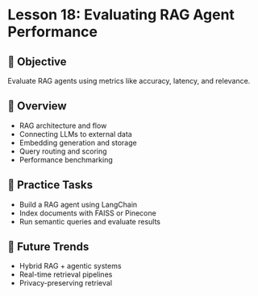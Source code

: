 # Lesson 18: Evaluating RAG Agent Performance

## 🎯 Objective

Evaluate RAG agents using metrics like accuracy, latency, and relevance.

## 🧠 Overview

- RAG architecture and flow
- Connecting LLMs to external data
- Embedding generation and storage
- Query routing and scoring
- Performance benchmarking

## 🧪 Practice Tasks

- Build a RAG agent using LangChain
- Index documents with FAISS or Pinecone
- Run semantic queries and evaluate results

## 🔮 Future Trends

- Hybrid RAG + agentic systems
- Real-time retrieval pipelines
- Privacy-preserving retrieval

